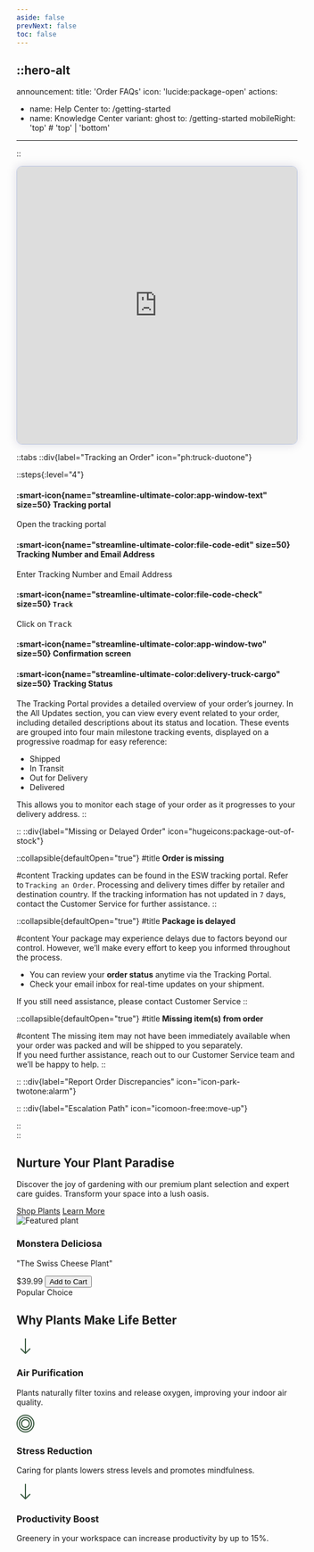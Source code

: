 ```yaml
---
aside: false
prevNext: false
toc: false
---
```


::hero-alt
---
announcement:
  title: 'Order FAQs'
  icon: 'lucide:package-open'
actions:
  - name: Help Center
    to: /getting-started
  - name: Knowledge Center
    variant: ghost
    to: /getting-started
mobileRight: 'top' # 'top' | 'bottom'
---
::

<div>
  <script async src="https://js.storylane.io/js/v2/storylane.js"></script>
  <div class="sl-embed" style="position:relative;width:100%;height:500px;transform:scale(1)">
    <iframe loading="lazy" class="sl-demo" src="https://demo.esw.com/demo/qqk5g03mtfbu?embed=inline" name="sl-embed" allow="fullscreen" allowfullscreen style="position:absolute;top:0;left:0;width:100%!important;height:100%!important;border:1px solid rgba(63,95,172,0.35);box-shadow: 0px 0px 18px rgba(26, 19, 72, 0.15);border-radius:10px;box-sizing:border-box;"></iframe>
  </div>
</div>


::tabs
  ::div{label="Tracking an Order" icon="ph:truck-duotone"}
  
  ::steps{:level="4"}

  #### :smart-icon{name="streamline-ultimate-color:app-window-text" size=50} Tracking portal

  Open the tracking portal

  #### :smart-icon{name="streamline-ultimate-color:file-code-edit" size=50} Tracking Number and Email Address

  Enter Tracking Number and Email Address

  #### :smart-icon{name="streamline-ultimate-color:file-code-check" size=50} `Track`

  Click on <kbd class="min-h-7.5 inline-flex justify-center items-center py-1 px-1.5 bg-white border border-gray-200 font-JetBrains Mono text-sm text-gray-800 shadow-[0px_2px_0px_0px_rgba(0,0,0,0.08)] dark:bg-neutral-900 dark:border-neutral-700 dark:text-neutral-200 dark:shadow-[0px_2px_0px_0px_rgba(255,255,255,0.1)] rounded-md">
    Track
  </kbd>

  #### :smart-icon{name="streamline-ultimate-color:app-window-two" size=50} Confirmation screen

  #### :smart-icon{name="streamline-ultimate-color:delivery-truck-cargo" size=50} Tracking Status
  
  The Tracking Portal provides a detailed overview of your order’s journey. In the All Updates section, you can view every event related to your order, including detailed descriptions about its status and location.
  These events are grouped into four main milestone tracking events, displayed on a progressive roadmap for easy reference:
  
  - Shipped
  - In Transit
  - Out for Delivery
  - Delivered

  This allows you to monitor each stage of your order as it progresses to your delivery address.
  ::
  
  ::
  ::div{label="Missing or Delayed Order" icon="hugeicons:package-out-of-stock"}

  ::collapsible{defaultOpen="true"}
  #title
  **Order is missing**

  #content
  Tracking updates can be found in the ESW tracking portal. Refer to `Tracking an Order`. Processing and delivery times differ by retailer and destination country. If the tracking information has not updated in `7` days, contact the Customer Service for further assistance.
  ::

  ::collapsible{defaultOpen="true"}
  #title
  **Package is delayed**

  #content
  Your package may experience delays due to factors beyond our control. However, we’ll make every effort to keep you informed throughout the process. 
  
  - You can review your **order status** anytime via the Tracking Portal.
  - Check your email inbox for real-time updates on your shipment.
  
  If you still need assistance, please contact Customer Service
  ::

  ::collapsible{defaultOpen="true"}
  #title
  **Missing item(s) from order**

  #content
  The missing item may not have been immediately available when your order was packed and will be shipped to you separately.<br>
  If you need further assistance, reach out to our Customer Service team and we’ll be happy to help.
  ::

  
  ::
  ::div{label="Report Order Discrepancies" icon="icon-park-twotone:alarm"}
  

  ::
  ::div{label="Escalation Path" icon="icomoon-free:move-up"}



  ::  
::


<section class="hero-bg min-h-screen pt-20 flex items-center">
  <div class="max-w-7xl mx-auto px-6 py-12 w-full">
    <div class="grid grid-cols-1 lg:grid-cols-2 gap-12 items-center">
      <div class="space-y-8 text-center lg:text-left bg-white/70 p-8 rounded-xl backdrop-blur-sm card-shadow">
        <div class="space-y-6">
          <h1 class="font-display text-4xl md:text-5xl lg:text-6xl leading-tight text-moss text-shadow">
            <span class="block">Nurture Your</span>
            <span class="block font-light">Plant Paradise</span>
          </h1>
          <p class="text-lg text-text-dark/90 max-w-lg mx-auto lg:mx-0">
            Discover the joy of gardening with our premium plant selection and expert care guides. Transform your space into a lush oasis.
          </p>
        </div>
        <div class="flex flex-col sm:flex-row gap-4 justify-center lg:justify-start">
          <a href="#" class="px-8 py-3 bg-leaf text-white font-medium rounded-full hover:bg-moss transition-colors shadow-md">Shop Plants</a>
          <a href="#" class="px-8 py-3 border border-text-dark text-text-dark font-medium rounded-full hover:bg-white transition-colors">Learn More</a>
        </div>
      </div>
      <div class="relative animate-float">
        <div class="bg-white rounded-2xl overflow-hidden shadow-xl border border-cream/50 card-shadow">
          <img src="https://images.unsplash.com/photo-1485955900006-10f4d324d411?auto=format&fit=crop&w=1472&q=80" alt="Featured plant" class="w-full h-80 object-cover">
          <div class="p-6">
            <h3 class="font-display text-xl text-moss">Monstera Deliciosa</h3>
            <p class="text-text-dark/80 mt-1">"The Swiss Cheese Plant"</p>
            <div class="mt-4 flex justify-between items-center">
              <span class="font-medium text-leaf text-lg">$39.99</span>
              <button class="px-4 py-2 bg-blossom text-white rounded-full text-sm font-medium hover:bg-blossom/90 transition-colors">Add to Cart</button>
            </div>
          </div>
        </div>
        <div class="absolute -bottom-4 -right-4 bg-leaf-light text-white px-4 py-2 rounded-full text-sm font-medium shadow">Popular Choice</div>
      </div>
    </div>
  </div>
</section>

<div class="bg-white py-16">
  <div class="max-w-7xl mx-auto px-6">
    <h2 class="font-display text-3xl text-center text-moss mb-12">Why Plants Make Life Better</h2>
    <div class="grid grid-cols-1 md:grid-cols-3 gap-8">
      <div class="bg-cream p-8 rounded-xl shadow-md border border-cream/50 text-center hover:shadow-lg transition-shadow">
        <div class="w-16 h-16 bg-leaf/10 rounded-full flex items-center justify-center mx-auto mb-4">
          <svg xmlns="http://www.w3.org/2000/svg" width="32" height="32" fill="#3A5A40" viewBox="0 0 16 16">
            <path d="M8 1a.5.5 0 0 1 .5.5v11.793l3.146-3.147a.5.5 0 0 1 .708.708l-4 4a.5.5 0 0 1-.708 0l-4-4a.5.5 0 0 1 .708-.708L7.5 13.293V1.5A.5.5 0 0 1 8 1z"/>
          </svg>
        </div>
        <h3 class="font-display text-xl text-moss mb-2">Air Purification</h3>
        <p class="text-text-dark/80">Plants naturally filter toxins and release oxygen, improving your indoor air quality.</p>
      </div>
      <div class="bg-cream p-8 rounded-xl shadow-md border border-cream/50 text-center hover:shadow-lg transition-shadow">
        <div class="w-16 h-16 bg-leaf/10 rounded-full flex items-center justify-center mx-auto mb-4">
          <svg xmlns="http://www.w3.org/2000/svg" width="32" height="32" fill="#3A5A40" viewBox="0 0 16 16">
            <path d="M8 15A7 7 0 1 1 8 1a7 7 0 0 1 0 14zm0 1A8 8 0 1 0 8 0a8 8 0 0 0 0 16z"/>
            <path d="M8 13A5 5 0 1 1 8 3a5 5 0 0 1 0 10zm0 1A6 6 0 1 0 8 2a6 6 0 0 0 0 12z"/>
            <path d="M8 11a3 3 0 1 1 0-6 3 3 0 0 1 0 6zm0 1a4 4 0 1 0 0-8 4 4 0 0 0 0 8z"/>
          </svg>
        </div>
        <h3 class="font-display text-xl text-moss mb-2">Stress Reduction</h3>
        <p class="text-text-dark/80">Caring for plants lowers stress levels and promotes mindfulness.</p>
      </div>
      <div class="bg-cream p-8 rounded-xl shadow-md border border-cream/50 text-center hover:shadow-lg transition-shadow">
        <div class="w-16 h-16 bg-leaf/10 rounded-full flex items-center justify-center mx-auto mb-4">
          <svg xmlns="http://www.w3.org/2000/svg" width="32" height="32" fill="#3A5A40" viewBox="0 0 16 16">
            <path d="M8 1a.5.5 0 0 1 .5.5v11.793l3.146-3.147a.5.5 0 0 1 .708.708l-4 4a.5.5 0 0 1-.708 0l-4-4a.5.5 0 0 1 .708-.708L7.5 13.293V1.5A.5.5 0 0 1 8 1z"/>
          </svg>
        </div>
        <h3 class="font-display text-xl text-moss mb-2">Productivity Boost</h3>
        <p class="text-text-dark/80">Greenery in your workspace can increase productivity by up to 15%.</p>
      </div>
    </div>
  </div>
</div>


